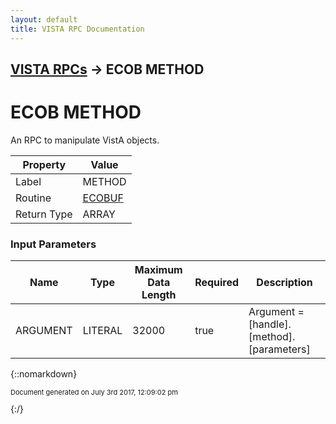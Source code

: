```yaml
---
layout: default
title: VISTA RPC Documentation
---
```


## [VISTA RPCs](TableOfContents) &#8594; ECOB METHOD
# ECOB METHOD

An RPC to manipulate VistA objects.

Property | Value
--- | ---
Label | METHOD
Routine | [ECOBUF](http://code.osehra.org/dox/Routine_ECOBUF_source.html)
Return Type | ARRAY


### Input Parameters

Name | Type | Maximum Data Length | Required | Description
--- | --- | --- | --- | ---
ARGUMENT | LITERAL | 32000 | true | Argument &#x3D; [handle].[method].[parameters]



{::nomarkdown} <br/><p style="font-size: 11px">Document generated on July 3rd 2017, 12:09:02 pm</p>{:/}